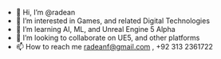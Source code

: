 - 👋 Hi, I’m @radean
- 👀 I’m interested in Games, and related Digital Technologies
- 🌱 I’m learning AI, ML, and Unreal Engine 5 Alpha
- 💞️ I’m looking to collaborate on UE5, and other platforms
- 📫 How to reach me radeanf@gmail.com , +92 313 2361722

<!---
radean/radean is a ✨ special ✨ repository because its `README.md` (this file) appears on your GitHub profile.
You can click the Preview link to take a look at your changes.
--->
